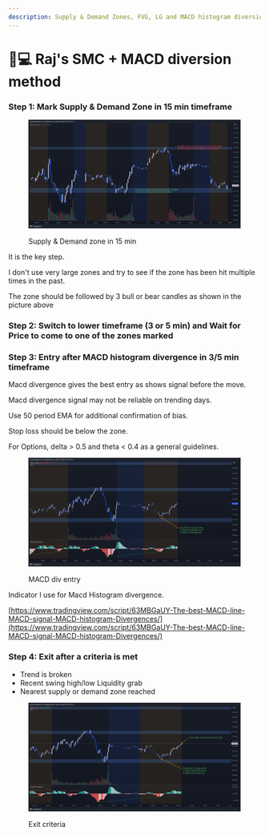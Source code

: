 ```yaml
---
description: Supply & Demand Zones, FVG, LG and MACD histogram diversion
---
```


# 👨💻 Raj's SMC + MACD diversion method

### Step 1: Mark Supply & Demand Zone in 15 min timeframe

<figure><img src="../../.gitbook/assets/image (15).png" alt=""><figcaption><p>Supply &#x26; Demand zone in 15 min</p></figcaption></figure>

It is the key step.

I don't use very large zones and try to see if the zone has been hit multiple times in the past.

The zone should be followed by 3 bull or bear candles as shown in the picture above

### Step 2: Switch to lower timeframe (3 or 5 min) and Wait for Price to come to one of the zones marked

### Step 3: Entry after MACD histogram divergence in 3/5 min timeframe

Macd divergence gives the best entry as shows signal before the move.

Macd divergence signal may not be reliable on trending days.

Use 50 period EMA for additional confirmation of bias.

Stop loss should be below the zone.

For Options, delta > 0.5 and theta < 0.4 as a general guidelines.

<figure><img src="../../.gitbook/assets/image (8).png" alt=""><figcaption><p>MACD div entry</p></figcaption></figure>

Indicator I use for Macd Histogram divergence.&#x20;

[https://www.tradingview.com/script/63MBGaUY-The-best-MACD-line-MACD-signal-MACD-histogram-Divergences/](https://www.tradingview.com/script/63MBGaUY-The-best-MACD-line-MACD-signal-MACD-histogram-Divergences/)

### Step 4: Exit after a criteria is met

* Trend is broken
* Recent swing high/low Liquidity grab
* Nearest supply or demand zone reached

<figure><img src="../../.gitbook/assets/image (14).png" alt=""><figcaption><p>Exit criteria</p></figcaption></figure>

